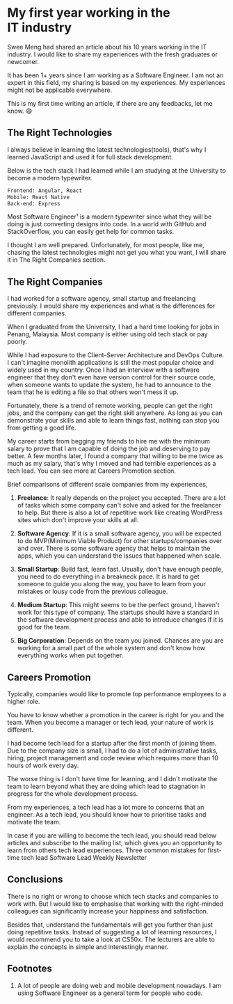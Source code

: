# My first year working in the IT industry

Swee Meng had shared an article about his 10 years working in the IT industry. I would like to share my experiences with the fresh graduates or newcomer.

It has been 1+ years since I am working as a Software Engineer. I am not an expert in this field, my sharing is based on my experiences. My experiences might not be applicable everywhere.

This is my first time writing an article, if there are any feedbacks, let me know. 😄

## The Right Technologies

I always believe in learning the latest technologies(tools), that's why I learned JavaScript and used it for full stack development.

Below is the tech stack I had learned while I am studying at the University to become a modern typewriter.

``` sh
Frontend: Angular, React
Mobile: React Native
Back-end: Express
```

Most Software Engineer¹ is a modern typewriter since what they will be doing is just converting designs into code. In a world with GitHub and StackOverflow, you can easily get help for common tasks.

I thought I am well prepared. Unfortunately, for most people, like me, chasing the latest technologies might not get you what you want, I will share it in The Right Companies section.

## The Right Companies

I had worked for a software agency, small startup and freelancing previously. I would share my experiences and what is the differences for different companies.

When I graduated from the University, I had a hard time looking for jobs in Penang, Malaysia. Most company is either using old tech stack or pay poorly.

While I had exposure to the Client-Server Architecture and DevOps Culture. I can't imagine monolith applications is still the most popular choice and widely used in my country. Once I had an interview with a software engineer that they don't even have version control for their source code, when someone wants to update the system, he had to announce to the team that he is editing a file so that others won't mess it up.

Fortunately, there is a trend of remote working, people can get the right jobs, and the company can get the right skill anywhere. As long as you can demonstrate your skills and able to learn things fast, nothing can stop you from getting a good life.

My career starts from begging my friends to hire me with the minimum salary to prove that I am capable of doing the job and deserving to pay better. A few months later, I found a company that willing to be me twice as much as my salary, that's why I moved and had terrible experiences as a tech lead. You can see more at Careers Promotion section.

Brief comparisons of different scale companies from my experiences,

1. **Freelance**: It really depends on the project you accepted. There are a lot of tasks which some company can't solve and asked for the freelancer to help. But there is also a lot of repetitive work like creating WordPress sites which don't improve your skills at all.

2. **Software Agency**: If it is a small software agency, you will be expected to do MVP(Minimum Viable Product) for other startups/companies over and over. There is some software agency that helps to maintain the apps, which you can understand the issues that happened when scale.

3. **Small Startup**: Build fast, learn fast. Usually, don't have enough people, you need to do everything in a breakneck pace. It is hard to get someone to guide you along the way, you have to learn from your mistakes or lousy code from the previous colleague.

4. **Medium Startup**: This might seems to be the perfect ground, I haven't work for this type of company. The startups should have a standard in the software development process and able to introduce changes if it is good for the team.

5. **Big Corporation**: Depends on the team you joined. Chances are you are working for a small part of the whole system and don't know how everything works when put together.

## Careers Promotion

Typically, companies would like to promote top performance employees to a higher role. 

You have to know whether a promotion in the career is right for you and the team. When you become a manager or tech lead, your nature of work is different. 

I had become tech lead for a startup after the first month of joining them. Due to the company size is small, I had to do a lot of administrative tasks, hiring, project management and code review which requires more than 10 hours of work every day.

The worse thing is I don't have time for learning, and I didn't motivate the team to learn beyond what they are doing which lead to stagnation in progress for the whole development process.

From my experiences, a tech lead has a lot more to concerns that an engineer. As a tech lead, you should know how to prioritise tasks and motivate the team.

In case if you are willing to become the tech lead, you should read below articles and subscribe to the mailing list, which gives you an opportunity to learn from others tech lead experiences.
Three common mistakes for first-time tech lead
Software Lead Weekly Newsletter

## Conclusions

There is no right or wrong to choose which tech stacks and companies to work with. But I would like to emphasise that working with the right-minded colleagues can significantly increase your happiness and satisfaction.

Besides that, understand the fundamentals will get you further than just doing repetitive tasks. Instead of suggesting a lot of learning resources, I would recommend you to take a look at CS50x. The lecturers are able to explain the concepts in simple and interestingly manner.

## Footnotes

1. A lot of people are doing web and mobile development nowadays. I am using Software Engineer as a general term for people who code.